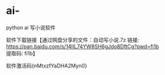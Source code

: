 # ai-
python ai 写小说软件

软件下载链接【通过网盘分享的文件：自动写小说.7z
链接: https://pan.baidu.com/s/14IIL74YW8SH6gJdo8DftCg?pwd=fi1b 提取码: fi1b】

软件激活码{nMtxzfYaDHA2Myn0}
